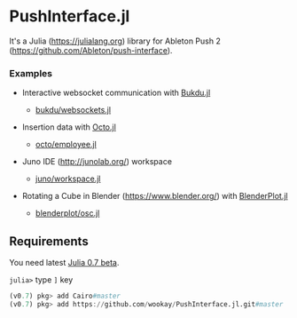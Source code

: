 # PushInterface.jl

It's a Julia (https://julialang.org) library for Ableton Push 2 (https://github.com/Ableton/push-interface).


### Examples

* Interactive websocket communication with [Bukdu.jl](https://github.com/wookay/Bukdu.jl)
  - [bukdu/websockets.jl](https://github.com/wookay/PushInterface.jl/blob/master/examples/bukdu/websocket.jl)

* Insertion data with [Octo.jl](https://github.com/wookay/Octo.jl)
  - [octo/employee.jl](https://github.com/wookay/PushInterface.jl/blob/master/examples/octo/employee.jl)

* Juno IDE (http://junolab.org/) workspace
  - [juno/workspace.jl](https://github.com/wookay/PushInterface.jl/blob/master/examples/juno/workspace.jl)

* Rotating a Cube in Blender (https://www.blender.org/) with [BlenderPlot.jl](https://github.com/wookay/BlenderPlot.jl)
  - [blenderplot/osc.jl](https://github.com/wookay/PushInterface.jl/blob/master/examples/blenderplot/osc.jl)


## Requirements

You need latest [Julia 0.7 beta](https://julialang.org/downloads/nightlies.html).

`julia>` type `]` key

```julia
(v0.7) pkg> add Cairo#master
(v0.7) pkg> add https://github.com/wookay/PushInterface.jl.git#master
```

